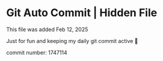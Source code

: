 # Git Auto Commit | Hidden File

This file was added Feb 12, 2025

Just for fun and keeping my daily git commit active 🤪

commit number: 1747114
